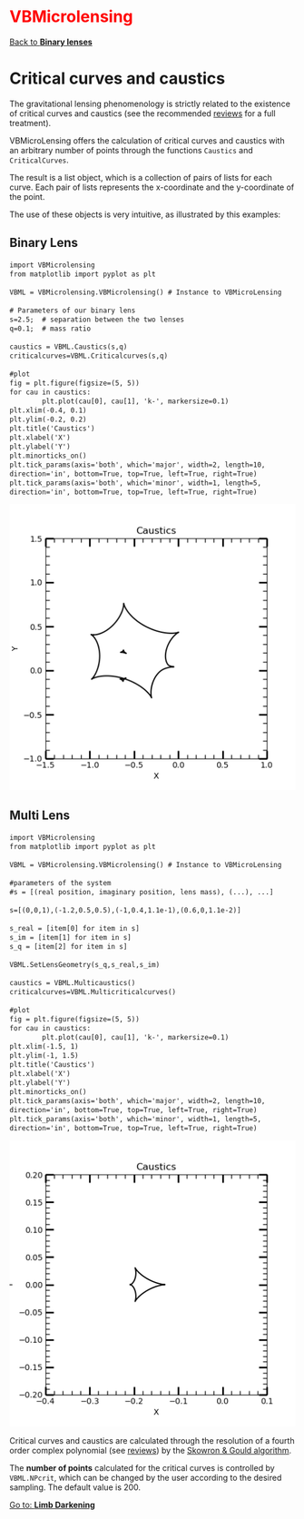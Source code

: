# <span style="color:red">VBMicrolensing</span>

[Back to **Binary lenses**](BinaryLenses.md)

# Critical curves and caustics

The gravitational lensing phenomenology is strictly related to the existence of critical curves and caustics (see the recommended [reviews](reviews.md) for a full treatment).

VBMicroLensing offers the calculation of critical curves and caustics with an arbitrary number of points through the functions ```Caustics``` and ```CriticalCurves```.

The result is a list object, which is a collection of pairs of lists for each curve. Each pair of lists represents the x-coordinate and the y-coordinate of the point.

The use of these objects is very intuitive, as illustrated by this examples:

## Binary Lens

```
import VBMicrolensing
from matplotlib import pyplot as plt

VBML = VBMicrolensing.VBMicrolensing() # Instance to VBMicroLensing

# Parameters of our binary lens
s=2.5;  # separation between the two lenses
q=0.1;  # mass ratio

caustics = VBML.Caustics(s,q)
criticalcurves=VBML.Criticalcurves(s,q)

#plot
fig = plt.figure(figsize=(5, 5))
for cau in caustics:
        plt.plot(cau[0], cau[1], 'k-', markersize=0.1)
plt.xlim(-0.4, 0.1)
plt.ylim(-0.2, 0.2)
plt.title('Caustics')
plt.xlabel('X')
plt.ylabel('Y')
plt.minorticks_on()
plt.tick_params(axis='both', which='major', width=2, length=10, direction='in', bottom=True, top=True, left=True, right=True)
plt.tick_params(axis='both', which='minor', width=1, length=5, direction='in', bottom=True, top=True, left=True, right=True)

```
<img src="Caustics_binary.png" width = 600>


## Multi Lens

```
import VBMicrolensing
from matplotlib import pyplot as plt

VBML = VBMicrolensing.VBMicrolensing() # Instance to VBMicroLensing

#parameters of the system
#s = [(real position, imaginary position, lens mass), (...), ...]

s=[(0,0,1),(-1.2,0.5,0.5),(-1,0.4,1.1e-1),(0.6,0,1.1e-2)]

s_real = [item[0] for item in s]
s_im = [item[1] for item in s]
s_q = [item[2] for item in s]

VBML.SetLensGeometry(s_q,s_real,s_im)

caustics = VBML.Multicaustics()
criticalcurves=VBML.Multicriticalcurves()

#plot
fig = plt.figure(figsize=(5, 5))
for cau in caustics:
        plt.plot(cau[0], cau[1], 'k-', markersize=0.1)
plt.xlim(-1.5, 1)
plt.ylim(-1, 1.5)
plt.title('Caustics')
plt.xlabel('X')
plt.ylabel('Y')
plt.minorticks_on()
plt.tick_params(axis='both', which='major', width=2, length=10, direction='in', bottom=True, top=True, left=True, right=True)
plt.tick_params(axis='both', which='minor', width=1, length=5, direction='in', bottom=True, top=True, left=True, right=True)

```
<img src="Caustics_multi.png" width = 600>


Critical curves and caustics are calculated through the resolution of a fourth order complex polynomial (see [reviews](reviews.md)) by the [Skowron & Gould algorithm](http://www.astrouw.edu.pl/~jskowron/cmplx_roots_sg/). 

The **number of points** calculated for the critical curves is controlled by ```VBML.NPcrit```, which can be changed by the user according to the desired sampling. The default value is 200.

[Go to: **Limb Darkening**](LimbDarkening.md)
